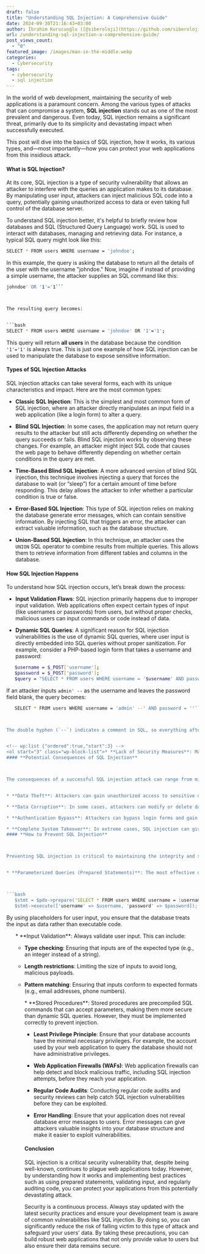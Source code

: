 ```yaml
---
draft: false
title: "Understanding SQL Injection: A Comprehensive Guide"
date: 2024-09-30T21:16:43+03:00
author: İbrahim Korucuoğlu ([@siberoloji](https://github.com/siberoloji))
url: /understanding-sql-injection-a-comprehensive-guide/
post_views_count:
  - "0"
featured_image: /images/man-in-the-middle.webp
categories:
  - Cybersecurity
tags:
  - cybersecurity
  - sql injection
---
```



In the world of web development, maintaining the security of web applications is a paramount concern. Among the various types of attacks that can compromise a system, **SQL injection** stands out as one of the most prevalent and dangerous. Even today, SQL injection remains a significant threat, primarily due to its simplicity and devastating impact when successfully executed.



This post will dive into the basics of SQL injection, how it works, its various types, and—most importantly—how you can protect your web applications from this insidious attack.


#### **What is SQL Injection?**



At its core, SQL injection is a type of security vulnerability that allows an attacker to interfere with the queries an application makes to its database. By manipulating user input, attackers can inject malicious SQL code into a query, potentially gaining unauthorized access to data or even taking full control of the database server.



To understand SQL injection better, it's helpful to briefly review how databases and SQL (Structured Query Language) work. SQL is used to interact with databases, managing and retrieving data. For instance, a typical SQL query might look like this:


```bash
SELECT * FROM users WHERE username = 'johndoe';
```



In this example, the query is asking the database to return all the details of the user with the username "johndoe." Now, imagine if instead of providing a simple username, the attacker supplies an SQL command like this:


```bash
johndoe' OR '1'='1```



The resulting query becomes:


```bash
SELECT * FROM users WHERE username = 'johndoe' OR '1'='1';
```



This query will return **all users** in the database because the condition `'1'='1'` is always true. This is just one example of how SQL injection can be used to manipulate the database to expose sensitive information.




#### **Types of SQL Injection Attacks**



SQL injection attacks can take several forms, each with its unique characteristics and impact. Here are the most common types:


* **Classic SQL Injection**: This is the simplest and most common form of SQL injection, where an attacker directly manipulates an input field in a web application (like a login form) to alter a query.

* **Blind SQL Injection**: In some cases, the application may not return query results to the attacker but still acts differently depending on whether the query succeeds or fails. Blind SQL injection works by observing these changes. For example, an attacker might inject SQL code that causes the web page to behave differently depending on whether certain conditions in the query are met.

* **Time-Based Blind SQL Injection**: A more advanced version of blind SQL injection, this technique involves injecting a query that forces the database to wait (or “sleep”) for a certain amount of time before responding. This delay allows the attacker to infer whether a particular condition is true or false.

* **Error-Based SQL Injection**: This type of SQL injection relies on making the database generate error messages, which can contain sensitive information. By injecting SQL that triggers an error, the attacker can extract valuable information, such as the database structure.

* **Union-Based SQL Injection**: In this technique, an attacker uses the `UNION` SQL operator to combine results from multiple queries. This allows them to retrieve information from different tables and columns in the database.
#### **How SQL Injection Happens**



To understand how SQL injection occurs, let’s break down the process:


* **Input Validation Flaws**: SQL injection primarily happens due to improper input validation. Web applications often expect certain types of input (like usernames or passwords) from users, but without proper checks, malicious users can input commands or code instead of data.

* **Dynamic SQL Queries**: A significant reason for SQL injection vulnerabilities is the use of dynamic SQL queries, where user input is directly embedded into SQL queries without proper sanitization. For example, consider a PHP-based login form that takes a username and password:



```bash
   $username = $_POST['username'];
   $password = $_POST['password'];
   $query = "SELECT * FROM users WHERE username = '$username' AND password = '$password'";
```



If an attacker inputs `admin' --` as the username and leaves the password field blank, the query becomes:


```bash
   SELECT * FROM users WHERE username = 'admin' --' AND password = ''```



The double hyphen (`--`) indicates a comment in SQL, so everything after it is ignored. This query would essentially allow the attacker to bypass the password check, as only the username needs to match.


<!-- wp:list {"ordered":true,"start":3} -->
<ol start="3" class="wp-block-list">* **Lack of Security Measures**: Many developers, especially beginners, may not be aware of or neglect security practices like parameterized queries or prepared statements, which can prevent SQL injection.
#### **Potential Consequences of SQL Injection**



The consequences of a successful SQL injection attack can range from minor annoyances to full-scale data breaches. Some of the most common outcomes include:


* **Data Theft**: Attackers can gain unauthorized access to sensitive data such as usernames, passwords, credit card details, and personal information.

* **Data Corruption**: In some cases, attackers can modify or delete data, leading to significant business disruptions and loss of trust.

* **Authentication Bypass**: Attackers can bypass login forms and gain administrator-level access to the system without needing valid credentials.

* **Complete System Takeover**: In extreme cases, SQL injection can give attackers control over the entire database or even the underlying operating system, depending on the system configuration.
#### **How to Prevent SQL Injection**



Preventing SQL injection is critical to maintaining the integrity and security of your web applications. Here are some of the best practices to protect against this attack:


* **Parameterized Queries (Prepared Statements)**: The most effective defense against SQL injection is the use of parameterized queries or prepared statements. These queries separate user input from the SQL query itself, preventing the injection of malicious code. Here’s how the previous PHP login example would look with prepared statements:



```bash
   $stmt = $pdo->prepare('SELECT * FROM users WHERE username = :username AND password = :password');
   $stmt->execute(['username' => $username, 'password' => $password]);
```



By using placeholders for user input, you ensure that the database treats the input as data rather than executable code.


<!-- wp:list {"ordered":true,"start":2} -->
<ol start="2" class="wp-block-list">* **Input Validation**: Always validate user input. This can include:



* **Type checking**: Ensuring that inputs are of the expected type (e.g., an integer instead of a string).

* **Length restrictions**: Limiting the size of inputs to avoid long, malicious payloads.

* **Pattern matching**: Ensuring that inputs conform to expected formats (e.g., email addresses, phone numbers).



<!-- wp:list {"ordered":true,"start":2} -->
<ol start="2" class="wp-block-list">* **Stored Procedures**: Stored procedures are precompiled SQL commands that can accept parameters, making them more secure than dynamic SQL queries. However, they must be implemented correctly to prevent injection.

* **Least Privilege Principle**: Ensure that your database accounts have the minimal necessary privileges. For example, the account used by your web application to query the database should not have administrative privileges.

* **Web Application Firewalls (WAFs)**: Web application firewalls can help detect and block malicious traffic, including SQL injection attempts, before they reach your application.

* **Regular Code Audits**: Conducting regular code audits and security reviews can help catch SQL injection vulnerabilities before they can be exploited.

* **Error Handling**: Ensure that your application does not reveal database error messages to users. Error messages can give attackers valuable insights into your database structure and make it easier to exploit vulnerabilities.
#### **Conclusion**



SQL injection is a critical security vulnerability that, despite being well-known, continues to plague web applications today. However, by understanding how it works and implementing best practices such as using prepared statements, validating input, and regularly auditing code, you can protect your applications from this potentially devastating attack.



Security is a continuous process. Always stay updated with the latest security practices and ensure your development team is aware of common vulnerabilities like SQL injection. By doing so, you can significantly reduce the risk of falling victim to this type of attack and safeguard your users' data.
By taking these precautions, you can build robust web applications that not only provide value to users but also ensure their data remains secure.

